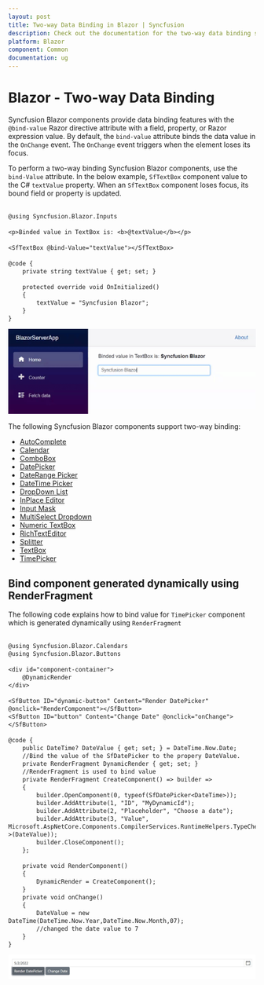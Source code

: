 ```yaml
---
layout: post
title: Two-way Data Binding in Blazor | Syncfusion
description: Check out the documentation for the two-way data binding support in the Syncfusion Blazor Components.
platform: Blazor
component: Common
documentation: ug
---
```


# Blazor - Two-way Data Binding

Syncfusion Blazor components provide data binding features with the `@bind-value` Razor directive attribute with a field, property, or Razor expression value. By default, the `bind-value` attribute binds the data value in the `OnChange` event. The `OnChange` event triggers when the element loses its focus.

To perform a two-way binding Syncfusion Blazor components, use the `bind-Value` attribute. In the below example, `SfTextBox` component value to the C# `textValue` property. When an `SfTextBox` component loses focus, its bound field or property is updated.

```cshtml

@using Syncfusion.Blazor.Inputs

<p>Binded value in TextBox is: <b>@textValue</b></p>

<SfTextBox @bind-Value="textValue"></SfTextBox>

@code {
    private string textValue { get; set; }

    protected override void OnInitialized()
    {
        textValue = "Syncfusion Blazor";
    }
}

```

![Two-Way Binding in Blazor](../images/blazor-two-way-binding.gif)

The following Syncfusion Blazor components support two-way binding:

* [AutoComplete](https://blazor.syncfusion.com/documentation/autocomplete/data-binding)
* [Calendar](https://blazor.syncfusion.com/documentation/calendar/data-binding)
* [ComboBox](https://blazor.syncfusion.com/documentation/combobox/data-binding)
* [DatePicker](https://blazor.syncfusion.com/documentation/datepicker/data-binding)
* [DateRange Picker](https://blazor.syncfusion.com/documentation/daterangepicker/data-binding)
* [DateTime Picker](https://blazor.syncfusion.com/documentation/datetime-picker/data-binding)
* [DropDown List](https://blazor.syncfusion.com/documentation/dropdown-list/data-binding)
* [InPlace Editor](https://blazor.syncfusion.com/documentation/in-place-editor/data-binding)
* [Input Mask](https://blazor.syncfusion.com/documentation/input-mask/data-binding)
* [MultiSelect Dropdown](https://blazor.syncfusion.com/documentation/multiselect-dropdown/data-binding)
* [Numeric TextBox](https://blazor.syncfusion.com/documentation/numeric-textbox/data-binding)
* [RichTextEditor](https://blazor.syncfusion.com/documentation/rich-text-editor/data-binding)
* [Splitter](https://blazor.syncfusion.com/documentation/splitter/two-way-binding)
* [TextBox](https://blazor.syncfusion.com/documentation/textbox/data-binding)
* [TimePicker](https://blazor.syncfusion.com/documentation/timepicker/data-binding)

## Bind component generated dynamically using RenderFragment

The following code explains how to bind value for `TimePicker` component which is generated dynamically using `RenderFragment` 

```cshtml

@using Syncfusion.Blazor.Calendars
@using Syncfusion.Blazor.Buttons

<div id="component-container">
    @DynamicRender
</div>

<SfButton ID="dynamic-button" Content="Render DatePicker" @onclick="RenderComponent"></SfButton>
<SfButton ID="button" Content="Change Date" @onclick="onChange"></SfButton>

@code {
    public DateTime? DateValue { get; set; } = DateTime.Now.Date;
    //Bind the value of the SfDatePicker to the propery DateValue.
    private RenderFragment DynamicRender { get; set; } 
    //RenderFragment is used to bind value
    private RenderFragment CreateComponent() => builder =>
    {
        builder.OpenComponent(0, typeof(SfDatePicker<DateTime>));
        builder.AddAttribute(1, "ID", "MyDynamicId");
        builder.AddAttribute(2, "Placeholder", "Choose a date");
        builder.AddAttribute(3, "Value", Microsoft.AspNetCore.Components.CompilerServices.RuntimeHelpers.TypeCheck<DateTime?>(DateValue));
        builder.CloseComponent();
    };

    private void RenderComponent()
    {
        DynamicRender = CreateComponent();
    }
    private void onChange()
    {
        DateValue = new DateTime(DateTime.Now.Year,DateTime.Now.Month,07);
        //changed the date value to 7
    }
}
```

![Bind component](../images/Date-Picker.png)

